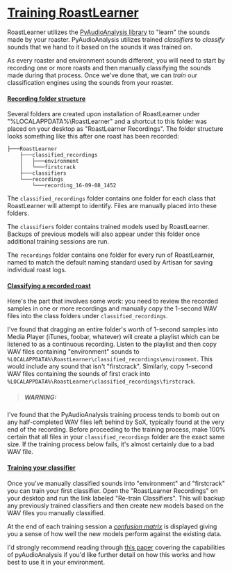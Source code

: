 # [Training RoastLearner](#Training-RoastLearner)

RoastLearner utilizes the [PyAudioAnalysis library](https://github.com/tyiannak/pyAudioAnalysis) to "learn" the sounds made by your roaster.  PyAudioAnalysis utilizes trained *classifiers* to *classify* sounds that we hand to it based on the sounds it was trained on.

As every roaster and environment sounds different, you will need to start by recording one or more roasts and then manually classifying the sounds made during that process.  Once we've done that, we can *train* our classification engines using the sounds from your roaster.

#### [Recording folder structure](#Recording-folder-structure)
Several folders are created upon installation of RoastLearner under "%LOCALAPPDATA%\RoastLearner" and a shortcut to this folder was placed on your desktop as "RoastLearner Recordings".  The folder structure looks something like this after one roast has been recorded:

    ├───RoastLearner
        ├───classified_recordings
        │   ├───environment
        │   └───firstcrack
        ├───classifiers
        └───recordings
            └───recording_16-09-08_1452

The `classified_recordings` folder contains one folder for each class that RoastLearner will attempt to identify.  Files are manually placed into these folders.

The `classifiers` folder contains trained models used by RoastLearner.  Backups of previous models will also appear under this folder once additional training sessions are run.

The `recordings` folder contains one folder for every run of RoastLearner, named to match the default naming standard used by Artisan for saving individual roast logs.

#### [Classifying a recorded roast](#Classifying-a-recorded-roast)
Here's the part that involves some work: you need to review the recorded samples in one or more recordings and manually copy the 1-second WAV files into the class folders under `classified_recordings`.

I've found that dragging an entire folder's worth of 1-second samples into Media Player (iTunes, foobar, whatever) will create a playlist which can be listened to as a continuous recording.  Listen to the playlist and then copy WAV files containing "environment" sounds to `%LOCALAPPDATA%\RoastLearner\classified_recordings\environment`.  This would include any sound that isn't "firstcrack".  Similarly, copy 1-second WAV files containing the sounds of first crack into `%LOCALAPPDATA%\RoastLearner\classified_recordings\firstcrack`.

>##### WARNING:
I've found that the PyAudioAnalysis training process tends to bomb out on any half-completed WAV files left behind by SoX, typically found at the very end of the recording.  Before proceeding to the training process, make 100% certain that all files in your `classified_recordings` folder are the exact same size.  If the training process below fails, it's almost certainly due to a bad WAV file.

#### [Training your classifier](#Training-your-classifier)
Once you've manually classified sounds into "environment" and "firstcrack" you can train your first classifier.  Open the "RoastLearner Recordings" on your desktop and run the link labeled "Re-train Classifiers".  This will backup any previously trained classifiers and then create new models based on the WAV files you manually classified.

At the end of each training session a *[confusion matrix](https://en.wikipedia.org/wiki/Confusion_matrix)* is displayed giving you a sense of how well the new models perform against the existing data.

I'd strongly recommend reading through [this paper](http://journals.plos.org/plosone/article?id=10.1371/journal.pone.0144610) covering the capabilities of pyAudioAnalysis if you'd like further detail on how this works and how best to use it in your environment.

